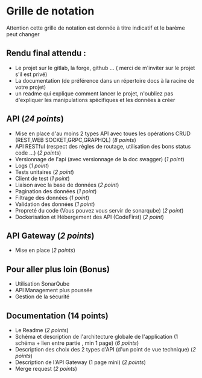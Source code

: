 # Grille de notation 

Attention cette grille de notation est donnée à titre indicatif et le barème peut changer 

## Rendu final attendu :

- Le projet sur le gitlab, la forge, github ... ( merci de m'inviter sur le projet s'il est privé)
- La documentation (de préférence dans un répertoire docs à la racine de votre projet)
- un readme qui explique comment lancer le projet, n'oubliez pas d'expliquer les manipulations spécifiques et les données à créer

## API (*24 points*)

- Mise en place d'au moins 2 types API avec toues les opérations CRUD (REST,WEB SOCKET,GRPC,GRAPHQL) (*8 points*)
- API RESTful (respect des règles de routage, utilisation des bons status code ...) (*2 points*)
- Versionnage de l'api (avec versionnage de la doc swagger) (*1 point*)
- Logs (*1 point*)
- Tests unitaires (*2 point*)
- Client de test (*1 point*)
- Liaison avec la base de données (*2 point*)
- Pagination des données (*1 point*)
- Filtrage des données (*1 point*)
- Validation des données (*1 point*)
- Propreté du code (Vous pouvez vous servir de sonarqube) (*2 point*)
- Dockerisation et Hébergement des API (CodeFirst) (*2 point*)

## API Gateway (*2 points*)

- Mise en place (*2 points*)

## Pour aller plus loin (Bonus) 

- Utilisation SonarQube
- API Management plus poussée 
- Gestion de la sécurité 

## Documentation (14 points)

- Le Readme (*2 points*) 
- Schéma et description de l'architecture globale de l'application (1 schéma + lien entre partie , min 1 page) (*6 points*)
- Description des choix des 2 types d'API (d'un point de vue technique) (*2 points*)
- Description de l'API Gateway (1 page mini) (*2 points*)
- Merge request (*2 points*)